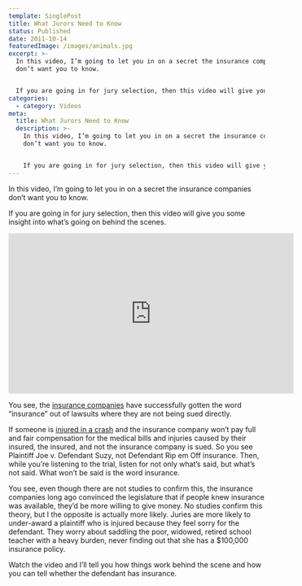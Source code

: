 ```yaml
---
template: SinglePost
title: What Jurors Need to Know
status: Published
date: 2011-10-14
featuredImage: /images/animals.jpg
excerpt: >-
  In this video, I’m going to let you in on a secret the insurance companies
  don’t want you to know.


  If you are going in for jury selection, then this video will give you some insight into what’s going on behind the scenes.
categories:
  - category: Videos
meta:
  title: What Jurors Need to Know
  description: >-
    In this video, I’m going to let you in on a secret the insurance companies
    don’t want you to know.


    If you are going in for jury selection, then this video will give you some insight into what’s going on behind the scenes.`
---
```

<!--StartFragment-->

In this video, I’m going to let you in on a secret the insurance companies don’t want you to know.

If you are going in for jury selection, then this video will give you some insight into what’s going on behind the scenes.

<iframe width="560" height="315" src="https://www.youtube.com/embed/ZNqR-b3Oe1E" frameborder="0" allow="accelerometer; autoplay; encrypted-media; gyroscope; picture-in-picture" allowfullscreen></iframe>

<!--StartFragment-->

You see, the [insurance companies](/resources/insurance-company-secrets/) have successfully gotten the word “insurance” out of lawsuits where they are not being sued directly.

If someone is [injured in a crash](/practice-areas/serious-personal-injury/) and the insurance company won’t pay full and fair compensation for the medical bills and injuries caused by their insured, the insured, and not the insurance company is sued. So you see Plaintiff Joe v. Defendant Suzy, not Defendant Rip em Off insurance. Then, while you’re listening to the trial, listen for not only what’s said, but what’s not said. What won’t be said is the word insurance.

You see, even though there are not studies to confirm this, the insurance companies long ago convinced the legislature that if people knew insurance was available, they’d be more willing to give money. No studies confirm this theory, but I the opposite is actually more likely. Juries are more likely to under-award a plaintiff who is injured because they feel sorry for the defendant. They worry about saddling the poor, widowed, retired school teacher with a heavy burden, never finding out that she has a $100,000 insurance policy.

Watch the video and I’ll tell you how things work behind the scene and how you can tell whether the defendant has insurance.

<!--EndFragment-->